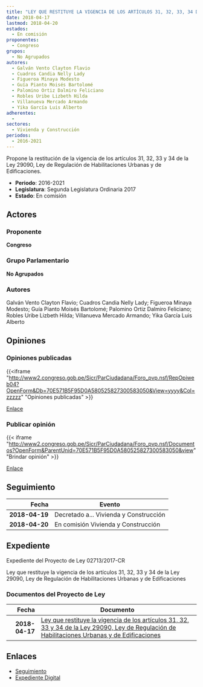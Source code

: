 ```yaml
---
title: "LEY QUE RESTITUYE LA VIGENCIA DE LOS ARTÍCULOS 31, 32, 33, 34 DE LA LEY 29090, LEY DE REGULACIÓN DE HABILITACIONES URBANAS Y DE EDIFICACIONES"
date: 2018-04-17
lastmod: 2018-04-20
estados: 
  - En comisión
proponentes: 
  - Congreso
grupos: 
  - No Agrupados
autores: 
  - Galván Vento Clayton Flavio
  - Cuadros Candia Nelly Lady
  - Figueroa Minaya Modesto
  - Guía Pianto Moisés Bartolomé
  - Palomino Ortiz Dalmiro Feliciano
  - Robles Uribe Lizbeth Hilda
  - Villanueva Mercado Armando
  - Yika García Luis Alberto
adherentes: 
  - 
sectores: 
  - Vivienda y Construcción
periodos: 
  - 2016-2021
---
```


Propone la restitución de la vigencia de los artículos 31, 32, 33 y 34 de la Ley 29090, Ley de Regulación de Habilitaciones Urbanas y de Edificaciones.

- **Periodo**: 2016-2021
- **Legislatura**: Segunda Legislatura Ordinaria 2017
- **Estado**: En comisión

## Actores

### Proponente

**Congreso**

### Grupo Parlamentario

**No Agrupados**

### Autores

Galván Vento Clayton Flavio; Cuadros Candia Nelly Lady; Figueroa Minaya Modesto; Guía Pianto Moisés Bartolomé; Palomino Ortiz Dalmiro Feliciano; Robles Uribe Lizbeth Hilda; Villanueva Mercado Armando; Yika García Luis Alberto


## Opiniones

### Opiniones publicadas

{{<iframe "http://www2.congreso.gob.pe/Sicr/ParCiudadana/Foro_pvp.nsf/RepOpiweb04?OpenForm&Db=70E571B5F95D0A580525827300583050&View=yyyy&Col=zzzzz" "Opiniones publicadas" >}}

[Enlace](http://www2.congreso.gob.pe/Sicr/ParCiudadana/Foro_pvp.nsf/RepOpiweb04?OpenForm&Db=70E571B5F95D0A580525827300583050&View=yyyy&Col=zzzzz)
### Publicar opinión

{{< iframe "http://www2.congreso.gob.pe/Sicr/ParCiudadana/Foro_pvp.nsf/Documentos?OpenForm&ParentUnid=70E571B5F95D0A580525827300583050&view" "Brindar opinión" >}}

[Enlace](http://www2.congreso.gob.pe/Sicr/ParCiudadana/Foro_pvp.nsf/Documentos?OpenForm&ParentUnid=70E571B5F95D0A580525827300583050&view)

## Seguimiento

| Fecha | Evento |
|------:|--------|
| **2018-04-19** | Decretado a... Vivienda y Construcción|
| **2018-04-20** | En comisión Vivienda y Construcción|


## Expediente

Expediente del Proyecto de Ley 02713/2017-CR

Ley que restituye la vigencia de los artículos 31, 32, 33 y 34 de la Ley 29090, Ley de Regulación de Habilitaciones Urbanas y de Edificaciones


### Documentos del Proyecto de Ley

| Fecha | Documento |
|------:|--------|
| **2018-04-17** | [Ley que restituye la vigencia de los artículos 31, 32, 33 y 34 de la Ley 29090, Ley de Regulación de Habilitaciones Urbanas y de Edificaciones](http://www.leyes.congreso.gob.pe/Documentos/2016_2021/Proyectos_de_Ley_y_de_Resoluciones_Legislativas/PL0271320180417.pdf) |

## Enlaces 

- [Seguimiento](http://www2.congreso.gob.pehttp://www2.congreso.gob.pe/Sicr/TraDocEstProc/CLProLey2016.nsf/f7fff46988ca05b1052578e100829cc7/5aabf2dbba78bc8005258272007b5b7e?OpenDocument)
- [Expediente Digital](http://www2.congreso.gob.pehttp://www2.congreso.gob.pe/Sicr/TraDocEstProc/CLProLey2016.nsf/f7fff46988ca05b1052578e100829cc7/5aabf2dbba78bc8005258272007b5b7e?OpenDocument&Click=05257FB7005EB655.eb71d0cf91d8294e05256cdf006b5706/$Body/0.1C6C)
